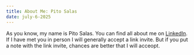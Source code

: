 ```yaml
---
title: About Me: Pito Salas
date: july-6-2025
---
```


As you know, my name is Pito Salas. You can find all about me on [LinkedIn](https://www.linkedin.com/in/pitosalas/). If I have met you in person I will generally accept a link invite. But if you put a note with the link invite, chances are better that I will acceopt.